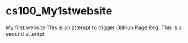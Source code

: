 # cs100_My1stwebsite
My first website
This is an attempt to trigger GitHub Page Reg.
This is a second attempt